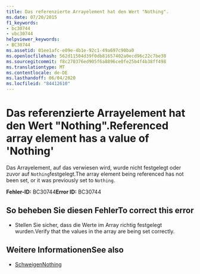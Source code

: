 ```yaml
---
title: Das referenzierte Arrayelement hat den Wert "Nothing".
ms.date: 07/20/2015
f1_keywords:
- bc30744
- vbc30744
helpviewer_keywords:
- BC30744
ms.assetid: 01ee1afc-e09e-4b1e-92c1-49a697c90ba0
ms.openlocfilehash: 562d11504d39f0db81657402a0ecd96c22c7be38
ms.sourcegitcommit: f8c270376ed905f6a8896ce0fe25b4f4b38ff498
ms.translationtype: MT
ms.contentlocale: de-DE
ms.lasthandoff: 06/04/2020
ms.locfileid: "84412610"
---
```

# <a name="referenced-array-element-has-a-value-of-nothing"></a><span data-ttu-id="8dcdc-102">Das referenzierte Arrayelement hat den Wert "Nothing".</span><span class="sxs-lookup"><span data-stu-id="8dcdc-102">Referenced array element has a value of 'Nothing'</span></span>
<span data-ttu-id="8dcdc-103">Das Arrayelement, auf das verwiesen wird, wurde nicht festgelegt oder zuvor auf `Nothing`festgelegt.</span><span class="sxs-lookup"><span data-stu-id="8dcdc-103">The array element being referenced has not been set, or it was previously set to `Nothing`.</span></span>  
  
 <span data-ttu-id="8dcdc-104">**Fehler-ID:** BC30744</span><span class="sxs-lookup"><span data-stu-id="8dcdc-104">**Error ID:** BC30744</span></span>  
  
## <a name="to-correct-this-error"></a><span data-ttu-id="8dcdc-105">So beheben Sie diesen Fehler</span><span class="sxs-lookup"><span data-stu-id="8dcdc-105">To correct this error</span></span>  
  
- <span data-ttu-id="8dcdc-106">Stellen Sie sicher, dass die Werte im Array richtig festgelegt wurden.</span><span class="sxs-lookup"><span data-stu-id="8dcdc-106">Verify that the values in the array are being set correctly.</span></span>  
  
## <a name="see-also"></a><span data-ttu-id="8dcdc-107">Weitere Informationen</span><span class="sxs-lookup"><span data-stu-id="8dcdc-107">See also</span></span>

- [<span data-ttu-id="8dcdc-108">Schweigen</span><span class="sxs-lookup"><span data-stu-id="8dcdc-108">Nothing</span></span>](../language-reference/nothing.md)
